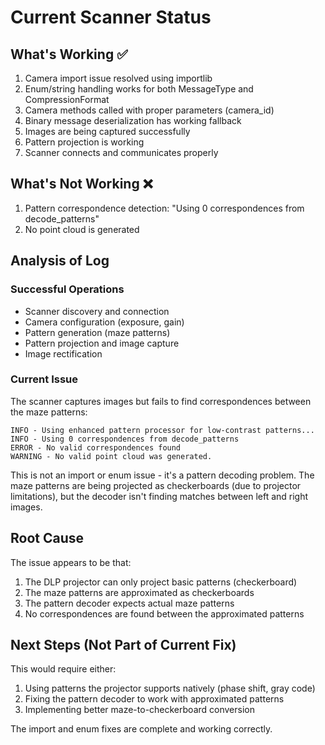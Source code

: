 # Current Scanner Status

## What's Working ✅
1. Camera import issue resolved using importlib
2. Enum/string handling works for both MessageType and CompressionFormat
3. Camera methods called with proper parameters (camera_id)
4. Binary message deserialization has working fallback
5. Images are being captured successfully
6. Pattern projection is working
7. Scanner connects and communicates properly

## What's Not Working ❌
1. Pattern correspondence detection: "Using 0 correspondences from decode_patterns"
2. No point cloud is generated

## Analysis of Log

### Successful Operations
- Scanner discovery and connection
- Camera configuration (exposure, gain)
- Pattern generation (maze patterns)
- Pattern projection and image capture
- Image rectification

### Current Issue
The scanner captures images but fails to find correspondences between the maze patterns:
```
INFO - Using enhanced pattern processor for low-contrast patterns...
INFO - Using 0 correspondences from decode_patterns
ERROR - No valid correspondences found
WARNING - No valid point cloud was generated.
```

This is not an import or enum issue - it's a pattern decoding problem. The maze patterns are being projected as checkerboards (due to projector limitations), but the decoder isn't finding matches between left and right images.

## Root Cause
The issue appears to be that:
1. The DLP projector can only project basic patterns (checkerboard)
2. The maze patterns are approximated as checkerboards
3. The pattern decoder expects actual maze patterns
4. No correspondences are found between the approximated patterns

## Next Steps (Not Part of Current Fix)
This would require either:
1. Using patterns the projector supports natively (phase shift, gray code)
2. Fixing the pattern decoder to work with approximated patterns
3. Implementing better maze-to-checkerboard conversion

The import and enum fixes are complete and working correctly.